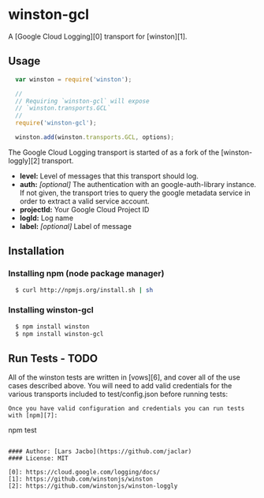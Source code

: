 # winston-gcl

A [Google Cloud Logging][0] transport for [winston][1].

## Usage
``` js
  var winston = require('winston');

  //
  // Requiring `winston-gcl` will expose
  // `winston.transports.GCL`
  //
  require('winston-gcl');

  winston.add(winston.transports.GCL, options);
```

The Google Cloud Logging transport is started of as a fork of the [winston-loggly][2] transport.

* __level:__ Level of messages that this transport should log.
* __auth:__ *[optional]* The authentication with an google-auth-library instance. If not given, the transport tries to query the google metadata service in order to extract a valid service account.
* __projectId:__ Your Google Cloud Project ID
* __logId:__ Log name
* __label:__ *[optional]* Label of message

## Installation

### Installing npm (node package manager)

``` bash
  $ curl http://npmjs.org/install.sh | sh
```

### Installing winston-gcl

``` bash
  $ npm install winston
  $ npm install winston-gcl
```

## Run Tests - TODO
All of the winston tests are written in [vows][6], and cover all of the use cases described above. You will need to add valid credentials for the various transports included to test/config.json before running tests:

```
Once you have valid configuration and credentials you can run tests with [npm][7]:

```
  npm test
```

#### Author: [Lars Jacbo](https://github.com/jaclar)
#### License: MIT

[0]: https://cloud.google.com/logging/docs/
[1]: https://github.com/winstonjs/winston
[2]: https://github.com/winstonjs/winston-loggly
